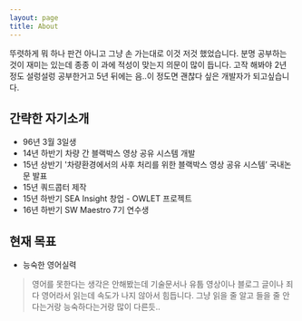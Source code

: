 ```yaml
---
layout: page
title: About
---
```


<p class="message">
  뚜렷하게 뭐 하나 판건 아니고 그냥 손 가는대로 이것 저것 했었습니다.
  분명 공부하는 것이 재미는 있는데 종종 이 과에 적성이 맞는지 의문이 많이 듭니다.
  고작 해봐야 2년 정도 설렁설렁 공부한거고 5년 뒤에는 음..이 정도면 괜찮다 싶은 개발자가 되고싶습니다.
</p>

## 간략한 자기소개

* 96년 3월 3일생
* 14년 하반기 차량 간 블랙박스 영상 공유 시스템 개발
* 15년 상반기 '차량환경에서의 사후 처리를 위한 블랙박스 영상 공유 시스템’ 국내논문 발표
* 15년 쿼드콥터 제작
* 15년 하반기 SEA Insight 창업 - OWLET 프로젝트
* 16년 하반기 SW Maestro 7기 연수생

## 현재 목표
* 능숙한 영어실력
> 영어를 못한다는 생각은 안해봤는데 기술문서나 유툽 영상이나 블로그 글이나 죄다 영어라서 읽는데 속도가 나지 않아서 힘듭니다.
그냥 읽을 줄 알고 들을 줄 안다는거랑 능숙하다는거랑 많이 다른듯..
